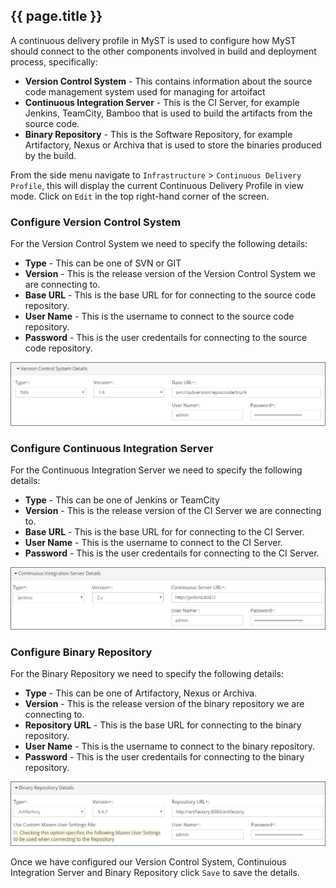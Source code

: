 ## {{ page.title }}

A continuous delivery profile in MyST is used to configure how MyST should connect to the other components involved in build and deployment process, specifically:
* **Version Control System** - This contains information about the source code management system used for managing for artoifact
* **Continuous Integration Server** - This is the CI Server, for example Jenkins, TeamCity, Bamboo that is used to build the artifacts from the source code.
* **Binary Repository** - This is the Software Repository, for example Artifactory, Nexus or Archiva that is used to store the binaries produced by the build.

From the side menu navigate to `Infrastructure` > `Continuous Delivery Profile`, this will display the current Continuous Delivery Profile in view mode. Click on `Edit` in the top right-hand corner of the screen. 

### Configure Version Control System
For the Version Control System we need to specify the following details:
* **Type** - This can be one of SVN or GIT
* **Version** - This is the release version of the Version Control System we are connecting to.
* **Base URL** - This is the base URL for for connecting to the source code repository.
* **User Name** - This is the username to connect to the source code repository.
* **Password** - This is the user credentails for connecting to the source code repository.

![](img/cdpVersionControl.png)

### Configure Continuous Integration Server
For the Continuous Integration Server we need to specify the following details:
* **Type** - This can be one of Jenkins or TeamCity
* **Version** - This is the release version of the CI Server we are connecting to.
* **Base URL** - This is the base URL for for connecting to the CI Server.
* **User Name** - This is the username to connect to the CI Server.
* **Password** - This is the user credentails for connecting to the CI Server.

![](img/cdpCIServer.png)

### Configure Binary Repository
For the Binary Repository we need to specify the following details:
* **Type** - This can be one of Artifactory, Nexus or Archiva.
* **Version** - This is the release version of the binary repository we are connecting to.
* **Repository URL** - This is the base URL for connecting to the binary repository.
* **User Name** - This is the username to connect to the binary repository.
* **Password** - This is the user credentails for connecting to the binary repository.

![](img/cdpBinaryRepository.png)

Once we have configured our Version Control System, Continuious Integration Server and Binary Repository click `Save` to save the details.